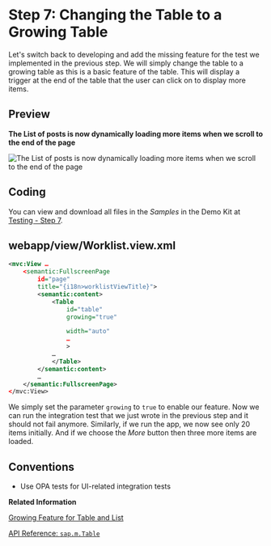 <!-- loio016e0d44f8ff47d2bdf4fdad9b7bf7cd -->

# Step 7: Changing the Table to a Growing Table

Let's switch back to developing and add the missing feature for the test we implemented in the previous step. We will simply change the table to a growing table as this is a basic feature of the table. This will display a trigger at the end of the table that the user can click on to display more items.



## Preview

  
  
**The List of posts is now dynamically loading more items when we scroll to the end of the page**

![](images/Tutorial_Testing_Step_07_43d882b.jpg "The List of posts is now dynamically loading more items when we scroll to the
					end of the page")



## Coding

You can view and download all files in the *Samples* in the Demo Kit at [Testing - Step 7](https://ui5.sap.com/#/entity/sap.m.tutorial.testing/sample/sap.m.tutorial.testing.07).



## webapp/view/Worklist.view.xml

```xml
<mvc:View …
	<semantic:FullscreenPage
		id="page"
		title="{i18n>worklistViewTitle}">
		<semantic:content>
			<Table
				id="table"
				growing="true"

				width="auto"
				…
				>
			…
			</Table>
		</semantic:content>
		…
	</semantic:FullscreenPage>
</mvc:View>
```

We simply set the parameter `growing` to `true` to enable our feature. Now we can run the integration test that we just wrote in the previous step and it should not fail anymore. Similarly, if we run the app, we now see only 20 items initially. And if we choose the *More* button then three more items are loaded.



## Conventions

-   Use OPA tests for UI-related integration tests


**Related Information**  


[Growing Feature for Table and List](../10_More_About_Controls/growing-feature-for-table-and-list-9164ba7.md "sap.m.ListBase provides growing-related properties, which can be used for tables and lists.")

[API Reference: `sap.m.Table`](https://ui5.sap.com/#/api/sap.m.Table)

